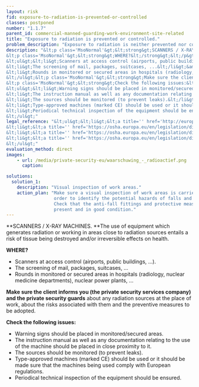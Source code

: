 ```yaml
---
layout: risk
fid: exposure-to-radiation-is-prevented-or-controlled
classes: postponed
number: "1.1.7"
parent_id: commercial-manned-guarding-work-environment-site-related
title: "Exposure to radiation is prevented or controlled."
problem_description: "Exposure to radiation is neither prevented nor controlled."
description: "&lt;p class='MsoNormal'&gt;&lt;strong&gt;SCANNERS / X-RAY MACHINES. &lt;/strong&gt;The use of equipment which generates radiation or working in areas close to radiation sources entails a risk of tissue being destroyed and/or irreversible effects on health.&lt;/p&gt;&amp;#13;
&lt;p class='MsoNormal'&gt;&lt;strong&gt;WHERE?&lt;/strong&gt;&lt;/p&gt;&amp;#13;
&lt;ul&gt;&lt;li&gt;Scanners at access control (airports, public buildings, ...).&lt;/li&gt;&amp;#13;
&lt;li&gt;The screening of mail, packages, suitcases, ...&lt;/li&gt;&amp;#13;
&lt;li&gt;Rounds in monitored or secured areas in hospitals (radiology, nuclear medicine departments), nuclear power plants, ...&lt;/li&gt;&amp;#13;
&lt;/ul&gt;&lt;p class='MsoNormal'&gt;&lt;strong&gt;Make sure the client informs you (the private security services company) and the private security guards&lt;/strong&gt; about any radiation sources at the place of work, about the risks associated with them and the preventive measures to be adopted.&lt;/p&gt;&amp;#13;
&lt;p class='MsoNormal'&gt;&lt;strong&gt;Check the following issues:&lt;/strong&gt;&lt;/p&gt;&amp;#13;
&lt;ul&gt;&lt;li&gt;Warning signs should be placed in monitored/secured areas.&lt;/li&gt;&amp;#13;
&lt;li&gt;The instruction manual as well as any documentation relating to the use of the machine should be placed in close proximity to it.&lt;/li&gt;&amp;#13;
&lt;li&gt;The sources should be monitored (to prevent leaks).&lt;/li&gt;&amp;#13;
&lt;li&gt;Type-approved machines (marked CE) should be used or it should be made sure that the machines being used comply with European regulations.&lt;/li&gt;&amp;#13;
&lt;li&gt;Periodical technical inspection of the equipment should be ensured.&lt;/li&gt;&amp;#13;
&lt;/ul&gt;"
legal_reference: "&lt;ul&gt;&lt;li&gt;&lt;a title='' href='http://europa.eu/legislation_summaries/employment_and_social_policy/health_hygiene_safety_at_work/c11113_en.htm' rel='nofollow' target='_blank'&gt;89/391/CEE Implementing measures to improve the health and safety of workers (framework directive).&lt;/a&gt;&lt;/li&gt;&amp;#13;
&lt;li&gt;&lt;a title='' href='https://osha.europa.eu/en/legislation/directives/workplaces-equipment-signs-personal-protective-equipment/osh-directives/2' rel='nofollow' target='_blank'&gt;89/654/EEC Directive on the minimum safety and health requirements for the workplace&lt;/a&gt;.&lt;/li&gt;&amp;#13;
&lt;li&gt;&lt;a title='' href='https://osha.europa.eu/en/legislation/directives/exposure-to-physical-hazards/osh-directives/73' rel='nofollow' target='_blank'&gt;96/29/Euratom Directive on ionizing radiation.&lt;/a&gt;&lt;/li&gt;&amp;#13;
&lt;li&gt;&lt;a title='' href='https://osha.europa.eu/en/legislation/directives/exposure-to-physical-hazards/osh-directives/directive-2004-40-ec-of-the-european-parliament-and-of-the-council' rel='nofollow' target='_blank'&gt;2004/40/EC Directive on electromagnetic fields and waves.&lt;/a&gt;&lt;/li&gt;&amp;#13;
&lt;/ul&gt;"
evaluation_method: direct
images:
    - url: /media/private-security-eu/waarschuwing_-_radioactief.png
      caption: 

solutions:
  solution_1:
    description: "Visual inspection of work areas."
    action_plan: "Make sure a visual inspection of work areas is carried out in
                  order to identify the potential hazards of falls and slips.
                  Check that the anti-fall fittings and protective measures are
                  present and in good condition."
---
```

**SCANNERS / X-RAY MACHINES. **The use of equipment which generates radiation or working in areas close to radiation sources entails a risk of tissue being destroyed and/or irreversible effects on health.

**WHERE?**

  * Scanners at access control (airports, public buildings, ...).
  * The screening of mail, packages, suitcases, ...
  * Rounds in monitored or secured areas in hospitals (radiology, nuclear medicine departments), nuclear power plants, ...

**Make sure the client informs you (the private security services company) and the private security guards** about any radiation sources at the place of work, about the risks associated with them and the preventive measures to be adopted.

**Check the following issues:**

  * Warning signs should be placed in monitored/secured areas.
  * The instruction manual as well as any documentation relating to the use of the machine should be placed in close proximity to it.
  * The sources should be monitored (to prevent leaks).
  * Type-approved machines (marked CE) should be used or it should be made sure that the machines being used comply with European regulations.
  * Periodical technical inspection of the equipment should be ensured.


